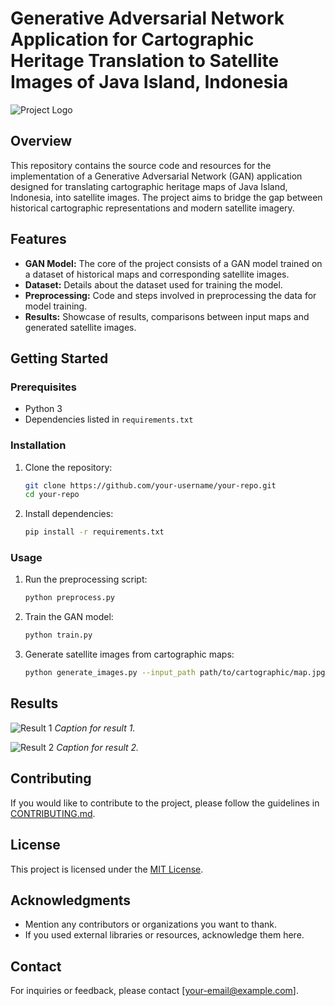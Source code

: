 # Generative Adversarial Network Application for Cartographic Heritage Translation to Satellite Images of Java Island, Indonesia

![Project Logo](link_to_logo.png)

## Overview
This repository contains the source code and resources for the implementation of a Generative Adversarial Network (GAN) application designed for translating cartographic heritage maps of Java Island, Indonesia, into satellite images. The project aims to bridge the gap between historical cartographic representations and modern satellite imagery.

## Features
- **GAN Model:** The core of the project consists of a GAN model trained on a dataset of historical maps and corresponding satellite images.
- **Dataset:** Details about the dataset used for training the model.
- **Preprocessing:** Code and steps involved in preprocessing the data for model training.
- **Results:** Showcase of results, comparisons between input maps and generated satellite images.

## Getting Started
### Prerequisites
- Python 3
- Dependencies listed in `requirements.txt`

### Installation
1. Clone the repository:
   ```bash
   git clone https://github.com/your-username/your-repo.git
   cd your-repo
   ```
2. Install dependencies:
   ```bash
   pip install -r requirements.txt
   ```

### Usage
1. Run the preprocessing script:
   ```bash
   python preprocess.py
   ```
2. Train the GAN model:
   ```bash
   python train.py
   ```
3. Generate satellite images from cartographic maps:
   ```bash
   python generate_images.py --input_path path/to/cartographic/map.jpg
   ```

## Results
![Result 1](results/result1.png)
*Caption for result 1.*

![Result 2](results/result2.png)
*Caption for result 2.*

## Contributing
If you would like to contribute to the project, please follow the guidelines in [CONTRIBUTING.md](CONTRIBUTING.md).

## License
This project is licensed under the [MIT License](LICENSE).

## Acknowledgments
- Mention any contributors or organizations you want to thank.
- If you used external libraries or resources, acknowledge them here.

## Contact
For inquiries or feedback, please contact [your-email@example.com].
